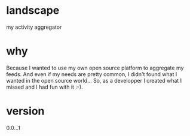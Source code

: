 # landscape
my activity aggregator

# why

Because I wanted to use my own open source platform to aggregate my feeds. And even if my needs are pretty common, I didn't found what I wanted in the open source world... So, as a developper I created what I missed and I had fun with it :-).

# version

0.0...1

